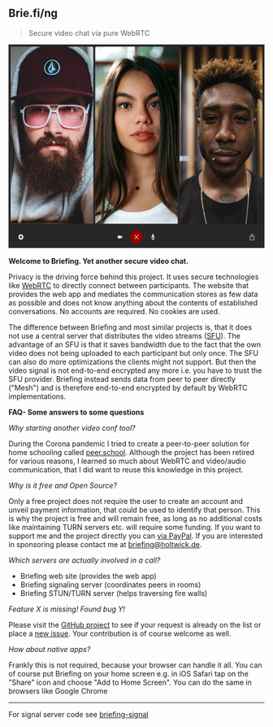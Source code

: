 ## Brie.fi/ng

> Secure video chat via pure WebRTC

<img src="public/sample.jpg" height="400">

**Welcome to Briefing. Yet another secure video chat.** 

Privacy is the driving force behind this project. It uses secure technologies like [WebRTC](https://webrtc-security.github.io/) to directly connect between participants. The website that provides the web app and mediates the communication stores as few data as possible and does not know anything about the contents of established conversations. No accounts are required. No cookies are used.

The difference between Briefing and most similar projects is, that it does not use a central server that distributes the video streams ([SFU](https://webrtcglossary.com/sfu/)). The advantage of an SFU is that it saves bandwidth due to the fact that the own video does not being uploaded to each participant but only once. The SFU can also do more optimizations the clients might not support. But then the video signal is not end-to-end encrypted any more i.e. you have to trust the SFU provider. Briefing instead sends data from peer to peer directly ("Mesh") and is therefore end-to-end encrypted by default by WebRTC implementations.

**FAQ- Some answers to some questions**

*Why starting another video conf tool?*

During the Corona pandemic I tried to create a peer-to-peer solution for home schooling called [peer.school](https://peer.school/?referrer=peer.school). Although the project has been retired for various reasons, I learned so much about WebRTC and video/audio communication, that I did want to reuse this knowledge in this project. 

*Why is it free and Open Source?*

Only a free project does not require the user to create an account and unveil payment information, that could be used to identify that person. This is why the project is free and will remain free, as long as no additional costs like maintaining TURN servers etc. will require some funding. If you want to support me and the project directly you can [via PayPal](https://www.paypal.me/apperdeck). If you are interested in sponsoring please contact me at briefing@holtwick.de.

*Which servers are actually involved in a call?*

- Briefing web site (provides the web app)
- Briefing signaling server (coordinates peers in rooms)
- Briefing STUN/TURN server (helps traversing fire walls)

*Feature X is missing! Found bug Y!*

Please visit the [GitHub project](https://github.com/holtwick/briefing/issues) to see if your request is already on the list or place a [new issue](https://github.com/holtwick/briefing/issues/new). Your contribution is of course welcome as well.

*How about native apps?*

Frankly this is not required, because your browser can handle it all. You can of course put Briefing on your home screen e.g. in iOS Safari tap on the "Share" icon and choose "Add to Home Screen". You can do the same in browsers like Google Chrome

---

For signal server code see [briefing-signal](https://github.com/holtwick/briefing-signal)
